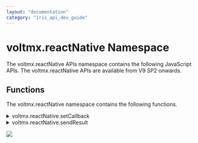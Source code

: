 ```yaml
---
layout: "documentation"
category: "iris_api_dev_guide"
---
```

                            


voltmx.reactNative Namespace
==========================

The voltmx.reactNative APIs namespace contains the following JavaScript APIs. The voltmx.reactNative APIs are available from V9 SP2 onwards.
<!-- The voltmx.reactNative APIs namespace contains the following JavaScript APIs. The voltmx.reactNative APIs are available from V8 SP4 onwards. -->

Functions
---------

The voltmx.reactNative namespace contains the following functions.


<details close markdown="block"><summary id="setCallback">voltmx.reactNative.setCallback</summary>

* * *

This API registers a callback/listener for the incoming request from the React Native app context. The callback that is set by using the voltmx.reactNative.setCallback API will be invoked while using the [reactNative.invokeVoltMXCallback API](react_native_apis.html#invokeVoltMXCallback) from the React Native app.

> **_Note:_** Calling the voltmx.reactNative.setCallback API two or more times with different callbacks will override the previously set callback with the recent one.

### Syntax

{% highlight VoltMx %}
voltmx.reactNative.setCallback(callback)
{% endhighlight %}

### Input Parameters

| Parameter | Description |
| --- | --- |
| callback | This parameter registers a function with the following signature. `function callback(id,args){ ................ }` |

 

The callback function does not have any return value and consists of the following parameters:

*   **id:** Unique identifier of the React Native app's request. This identifier is used to bind a request with the response.

> **_Note:_** While using the voltmx.reactNative.sendResult API, you must pass the _id_ parameter to send the result to a particular request instance.

*   **args:** Object with key-value pairs that is passed from the React Native app to the VoltMX Iris app based on the contract of the VoltMX Iris app.
    

### Example

{% highlight VoltMx %}
function callback(id, args) {
        ........

    if (args != null & amp; & amp; args["operation"] == "fetchAccounts") {
        // fetchAccounts and store result 
        account1 = {
            name: "voltmx1",
            accountNo: "0123456789",
            accountBalance: "xx".....
        };
        account2 = {
            name: "voltmx2",
            accountNo: "2345678901",
            accountBalance: "xx".....
        };
        resultData = {
            status: "success",
            data: [account1, account2]..
        };
        voltmx.reactNative.sendResult(id, resultData);

    };
}
voltmx.reactNative.setCallback(callback);
{% endhighlight %}

### Return Value

None

### Platform Availability

*   iOS
*   Android

* * *

</details>

<details close markdown="block"><summary>voltmx.reactNative.sendResult</summary>

* * *

This API is used to send a response (for the request) to the React Native app, if the React Native app registers a callback.

> **_Note:_** This API must be called only once per request to send the result or response. Calling this API more than once per request leads to no operation from the second instance onwards.

### Syntax

{% highlight VoltMx %}
voltmx.reactNative.sendResult(id, resultData)
{% endhighlight %}

### Input Parameters

| Parameter | Description |
| --- | --- |
| id | Unique identifier of the React Native app (this parameter is received in the callback function of [voltmx.reactNative.setCallback API](#setCallback).) |
| resultData | Object with key–value pair elements with key as String and value as JavaScript native data types, such as Number, Boolean, String, Array, and Object.`**_Note:_** The VoltMX Iris app must publish the keys of the resultData parameter, in order to predict the resultData value by the React Native app.` |

 

### Example

{% highlight VoltMx %}
var resultData = {
    status: "success",
    ...
};
voltmx.reactNative.sendResult(id, resultData);
{% endhighlight %}

### Return Value

None

### Platform Availability

*   iOS
*   Android

* * *

</details>

![](resources/prettify/onload.png)
